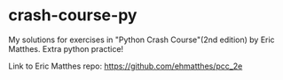 # crash-course-py
My solutions for exercises in "Python Crash Course"(2nd edition) by Eric Matthes. Extra python practice!

Link to Eric Matthes repo: https://github.com/ehmatthes/pcc_2e
